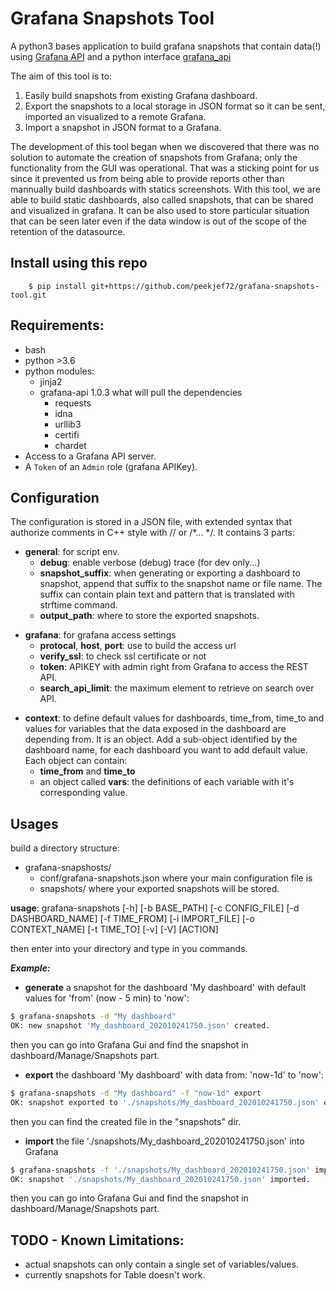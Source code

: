 # Grafana Snapshots Tool

A python3 bases application to build grafana snapshots that contain data(!) using [Grafana API](https://grafana.com/docs/grafana/latest/http_api/) and a python interface [grafana_api](https://github.com/m0nhawk/grafana_api)

The aim of this tool is to:
1. Easily build snapshots from existing Grafana dashboard.
2. Export the snapshots to a local storage in JSON format so it can be sent, imported an visualized to a remote Grafana.
3. Import a snapshot in JSON format to a Grafana.

The development of this tool began when we discovered that there was no solution to automate the creation of snapshots from Grafana; only the functionality from the GUI was operational.
That was a sticking point for us since it prevented us from being able to provide reports other than mannually build dashboards with statics screenshots.
With this tool, we are able to build static dashboards, also called snapshots, that can be shared and visualized in grafana.
It can be also used to store particular situation that can be seen later even if the data window is out of the scope of the retention of the datasource.

## Install using this repo

```
    $ pip install git+https://github.com/peekjef72/grafana-snapshots-tool.git
```

## Requirements:
* bash
* python >3.6
* python modules:
  - jinja2
  - grafana-api 1.0.3 what will pull the dependencies
    - requests
    - idna
    - urllib3
    - certifi
    - chardet
* Access to a Grafana API server.
* A `Token` of an `Admin` role (grafana APIKey).

## Configuration
The configuration is stored in a JSON file, with extended syntax that authorize comments in C++ style with // or /*... */.
It contains 3 parts:
* **general**: for script env.
	* **debug**: enable verbose (debug) trace (for dev only...)
	* **snapshot_suffix**: when generating or exporting a dashboard to snapshot, append that suffix to the snapshot name or file name. The suffix can contain plain text and pattern that is translated with strftime command.
	* **output_path**: where to store the exported snapshots.
- **grafana**: for grafana access settings
	* **protocal**, **host**, **port**: use to build the access url
	* **verify_ssl**: to check ssl certificate or not
	* **token**: APIKEY with admin right from Grafana to access the REST API.
	* **search_api_limit**: the maximum element to retrieve on search over API.
* **context**: to define default values for dashboards, time_from, time_to and values for variables that the data exposed in the dashboard are depending from. It is an object. Add a sub-object identified by the dashboard name, for each dashboard you want to add default value.
	Each object can contain:
	* **time_from** and **time_to**
	* an object called **vars**: the definitions of each variable with it's corresponding value.

## Usages
build a directory structure:
- grafana-snapshosts/
	- conf/grafana-snapshots.json
	where your main configuration file is
	- snapshots/
	where your exported snapshots will be stored.

**usage**: grafana-snapshots [-h] [-b BASE_PATH] [-c CONFIG_FILE]
                         [-d DASHBOARD_NAME] [-f TIME_FROM] [-i IMPORT_FILE]
                         [-o CONTEXT_NAME] [-t TIME_TO] [-v] [-V]
                         [ACTION]

then enter into your directory and type in you commands.

***Example:***

* **generate** a snapshot for the dashboard 'My dashboard' with default values for 'from' (now - 5 min) to 'now':

```bash
$ grafana-snapshots -d "My dashboard"
OK: new snapshot 'My_dashboard_202010241750.json' created.
```
then you can go into Grafana Gui and find the snapshot in dashboard/Manage/Snapshots part.

* **export** the dashboard 'My dashboard' with data from: 'now-1d' to 'now':

```bash
$ grafana-snapshots -d "My dashboard" -f "now-1d" export
OK: snapshot exported to './snapshots/My_dashboard_202010241750.json' exported.
```
then you can find the created file in the "snapshots" dir.

* **import** the file './snapshots/My_dashboard_202010241750.json' into Grafana

```bash
$ grafana-snapshots -f './snapshots/My_dashboard_202010241750.json' import
OK: snapshot './snapshots/My_dashboard_202010241750.json' imported.
```
then you can go into Grafana Gui and find the snapshot in dashboard/Manage/Snapshots part.

## TODO - Known Limitations:

* actual snapshots can only contain a single set of variables/values.
* currently snapshots for Table doesn't work.


